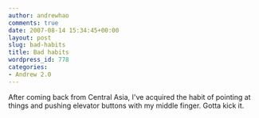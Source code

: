 ```yaml
---
author: andrewhao
comments: true
date: 2007-08-14 15:34:45+00:00
layout: post
slug: bad-habits
title: Bad habits
wordpress_id: 778
categories:
- Andrew 2.0
---
```


After coming back from Central Asia, I've acquired the habit of pointing at things and pushing elevator buttons with my middle finger. Gotta kick it.
